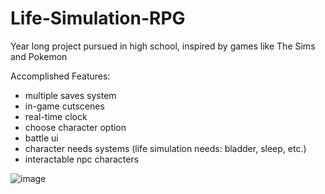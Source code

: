 # Life-Simulation-RPG
Year long project pursued in high school, inspired by games like The Sims and Pokemon

Accomplished Features:
- multiple saves system
- in-game cutscenes
- real-time clock
- choose character option
- battle ui
- character needs systems (life simulation needs: bladder, sleep, etc.)
- interactable npc characters

![image](https://user-images.githubusercontent.com/15644940/78076577-b1867100-7374-11ea-9fb5-087e7a959039.png)

